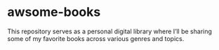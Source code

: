 # awsome-books
This repository serves as a personal digital library where I’ll be sharing some of my favorite books across various genres and topics. 
